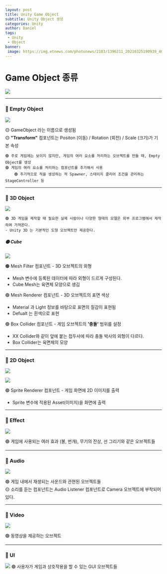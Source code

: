```yaml
---
layout: post
title: Unity Game Object
subtitle: Unity Object 생성
categories: Unity
author: Daniel
tags: 
 - Unity
 - Object
banner:
 image: https://img.etnews.com/photonews/2103/1396211_20210325190939_408_0012.jpg
---
```


# Game Object 종류

![](https://i.imgur.com/vVYLVTe.png)
***


### 🔴 Empty Object

![](https://i.imgur.com/TcFKiHM.png)

🟡 GameObject 라는 이름으로 생성됨  
🟡 **"Transform"** 컴포넌트는 Positon (이동) / Rotation (회전) / Scale (크기)가 기본 속성

	🟣 주로 게임에는 보이지 않지만, 게임의 여러 요소를 처리하는 오브젝트를 만들 때, Empty Object를 생성
	🟣 게임의 여러 요소를 처리하는 컴포넌트를 추가해서 사용
		🟢 주기적으로 적을 생성하는 적 Spawner, 스테이지 클리어 조건을 관리하는 StageController 등


***


### 🔴 3D Object

![](https://i.imgur.com/XvFcsUg.png)

	🟢 3D 게임을 제작할 때 필요한 실제 사람이나 다양한 형태의 모델은 외부 프로그램에서 제작하여 가져온다.
	- Unity 3D 는 기본적인 도형 오브젝트만 제공한다.

##### 🟡 Cube

![](https://i.imgur.com/rkSBCXT.png)

🟠 Mesh Filter 컴포넌트 - 3D 오브젝트의 외형
- Mesh 변수에 등록된 데이터에 따라 외형이 드르게 구성된다.
- Cube Mesh는 육면체 모양으로 생김

🟣 Mesh Renderer 컴포넌트 - 3D 오브젝트의 표면 색상
- Material 과 Light 정보를 바탕으로 표면의 질감이 표현됨
- Defualt 는 흰색으로 표현

🟢 Box Collider 컴포넌트 - 게임 오브젝트의 **'충돌'** 범위를 설정
- XX Collider와 같이 앞에 붙는 접두사에 따라 충돌 박사의 외형이 다르다.
- Box Collider는 육면체의 모양


***


### 🔴 2D Object

![](https://i.imgur.com/PQnKS4p.png)


![](https://i.imgur.com/rdlKX6k.png)

🟢 Sprite Renderer 컴포넌트 - 게임 화면에 2D 이미지를 출력
- Sprite 변수에 적용된 Asset(이미지)을 화면에 출력

***


### 🔴 Effect

![](https://i.imgur.com/xnjDj1f.png)

🟢 게임에 사용되는 여러 효과 (불, 번개), 무기의 잔상, 선 그리기와 같은 오브젝트들

***


### 🔴 Audio

![](https://i.imgur.com/NaDOZAS.png)

🟢 게임 내에서 재생되는 사운드와 관현된 오브젝트들  
 🟡 소리를 듣는 컴포넌트는 Audio Listener 컴포넌트로 Camera 오브젝트에 부착되어 있다.

***


### 🔴 Video

![](https://i.imgur.com/xMTDjJb.png)

🟢 동영상을 제공하는 오브젝트


***


### 🔴 UI

![](https://i.imgur.com/xirBqBd.png)
	🟢 사용자가 게임과 상호작용을 할 수 있는 GUI 오브젝트들